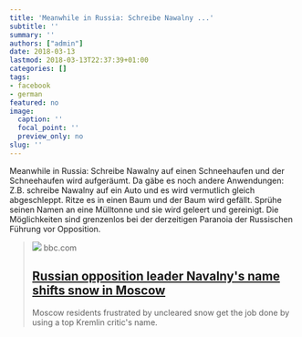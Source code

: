 ```yaml
---
title: 'Meanwhile in Russia: Schreibe Nawalny ...'
subtitle: ''
summary: ''
authors: ["admin"]
date: 2018-03-13
lastmod: 2018-03-13T22:37:39+01:00
categories: []
tags:
- facebook
- german
featured: no
image:
  caption: ''
  focal_point: ''
  preview_only: no
slug: ''
---
```

Meanwhile in Russia: Schreibe Nawalny auf einen Schneehaufen und der Schneehaufen wird aufgeräumt. Da gäbe es noch andere Anwendungen: Z.B. schreibe Nawalny auf ein Auto und es wird vermutlich gleich abgeschleppt. Ritze es in einen Baum und der Baum wird gefällt. Sprühe seinen Namen an eine Mülltonne und sie wird geleert und gereinigt. Die Möglichkeiten sind grenzenlos bei der derzeitigen Paranoia der Russischen Führung vor Opposition.
> [![](https://ichef.bbci.co.uk/news/1024/branded_news/1831B/production/_99999099_27657759_1902514236426664_1846593989453722652_n.jpg)](http://www.bbc.com/news/world-europe-43034642)
> bbc.com
> ## [Russian opposition leader Navalny's name shifts snow in Moscow](http://www.bbc.com/news/world-europe-43034642)
>
>Moscow residents frustrated by uncleared snow get the job done by using a top Kremlin critic's name.


